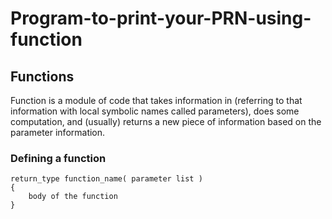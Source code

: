 # Program-to-print-your-PRN-using-function
## Functions
Function is a module of code that takes information in (referring to that information with local symbolic names called parameters), does some computation, and (usually) returns a new piece of information based on the parameter information.
### Defining a function
    return_type function_name( parameter list )
    { 
        body of the function
    }
